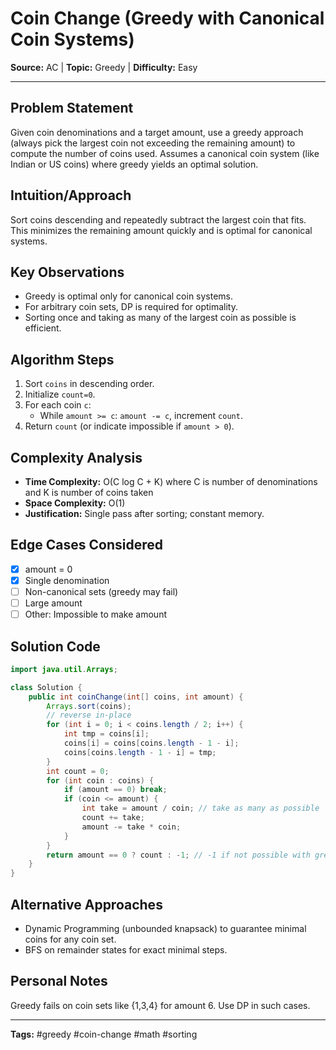 # Coin Change (Greedy with Canonical Coin Systems)

**Source:** AC | **Topic:** Greedy | **Difficulty:** Easy  

---

## Problem Statement
Given coin denominations and a target amount, use a greedy approach (always pick the largest coin not exceeding the remaining amount) to compute the number of coins used. Assumes a canonical coin system (like Indian or US coins) where greedy yields an optimal solution.

## Intuition/Approach
Sort coins descending and repeatedly subtract the largest coin that fits. This minimizes the remaining amount quickly and is optimal for canonical systems.

## Key Observations
- Greedy is optimal only for canonical coin systems.
- For arbitrary coin sets, DP is required for optimality.
- Sorting once and taking as many of the largest coin as possible is efficient.

## Algorithm Steps
1. Sort `coins` in descending order.
2. Initialize `count=0`.
3. For each coin `c`:
   - While `amount >= c`: `amount -= c`, increment `count`.
4. Return `count` (or indicate impossible if `amount > 0`).

## Complexity Analysis
- **Time Complexity:** O(C log C + K) where C is number of denominations and K is number of coins taken
- **Space Complexity:** O(1)
- **Justification:** Single pass after sorting; constant memory.

## Edge Cases Considered
- [x] amount = 0
- [x] Single denomination
- [ ] Non-canonical sets (greedy may fail)
- [ ] Large amount
- [ ] Other: Impossible to make amount

## Solution Code

```java
import java.util.Arrays;

class Solution {
    public int coinChange(int[] coins, int amount) {
        Arrays.sort(coins);
        // reverse in-place
        for (int i = 0; i < coins.length / 2; i++) {
            int tmp = coins[i];
            coins[i] = coins[coins.length - 1 - i];
            coins[coins.length - 1 - i] = tmp;
        }
        int count = 0;
        for (int coin : coins) {
            if (amount == 0) break;
            if (coin <= amount) {
                int take = amount / coin; // take as many as possible
                count += take;
                amount -= take * coin;
            }
        }
        return amount == 0 ? count : -1; // -1 if not possible with greedy
    }
}
```

## Alternative Approaches
- Dynamic Programming (unbounded knapsack) to guarantee minimal coins for any coin set.
- BFS on remainder states for exact minimal steps.

## Personal Notes
Greedy fails on coin sets like {1,3,4} for amount 6. Use DP in such cases.

---
**Tags:** #greedy #coin-change #math #sorting
